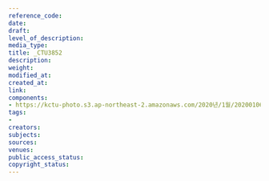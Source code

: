 ```yaml
---
reference_code: 
date: 
draft: 
level_of_description: 
media_type: 
title: _CTU3852
description: 
weight: 
modified_at: 
created_at: 
link: 
components:
- https://kctu-photo.s3.ap-northeast-2.amazonaws.com/2020년/1월/20200106_마사회+고+문중원+기수+죽음의+진상규명과+책임자+처벌+위한+시민대책위원회+청와대+상여+행진/_CTU3852.jpg
tags:
- 
creators: 
subjects: 
sources: 
venues: 
public_access_status: 
copyright_status: 
---
```

